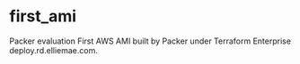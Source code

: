 # first_ami
Packer evaluation
First AWS AMI built by Packer under Terraform Enterprise deploy.rd.elliemae.com.
